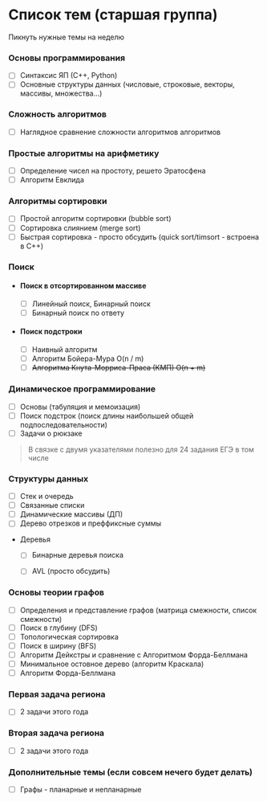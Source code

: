 # Список тем (старшая группа)
Пикнуть нужные темы на неделю

### Основы программирования
   - [ ] Синтаксис ЯП (С++, Python)
   - [ ] Основные структуры данных (числовые, строковые, векторы, массивы, множества...)

### Сложность алгоритмов
   - [ ] Наглядное сравнение сложности алгоритмов алгоритмов

### Простые алгоритмы на арифметику
   - [ ] Определение чисел на простоту, решето Эратосфена
   - [ ] Алгоритм Евклида

### Алгоритмы сортировки
   - [ ] Простой алгоритм сортировки (bubble sort)
   - [ ] Сортировка слиянием (merge sort)
   - [ ] Быстрая сортировка - просто обсудить (quick sort/timsort - встроена в C++)

### Поиск
 - #### Поиск в отсортированном массиве
   - [ ] Линейный поиск, Бинарный поиск
   - [ ] Бинарный поиск по ответу
 - #### Поиск подстроки
   - [ ] Наивный алгоритм
   - [ ] Алгоритм Бойера-Мура O(n / m)
   - [ ] ~~Алгоритма Кнута-Морриса-Праса (КМП) O(n + m)~~

### Динамическое программирование
   - [ ] Основы (табуляция и мемоизация)
   - [ ] Поиск подстрок (поиск длины наибольшей общей подпоследовательности)
   - [ ] Задачи о рюкзаке
  > В связке с двумя указателями полезно для 24 задания ЕГЭ в том числе

### Структуры данных
   - [ ] Стек и очередь
   - [ ] Связанные списки
   - [ ] Динамические массивы (ДП)
   - [ ] Дерево отрезков и преффиксные суммы
   - Деревья
     - [ ] Бинарные деревья поиска
     - [ ] AVL (просто обсудить)
   

### Основы теории графов
   - [ ] Определения и представление графов (матрица смежности, список смежности)
   - [ ] Поиск в глубину (DFS)
   - [ ] Топологическая сортировка
   - [ ] Поиск в ширину (BFS)
   - [ ] Алгоритм Дейкстры и сравнение с Алгоритмом Форда-Беллмана
   - [ ] Минимальное остовное дерево (алгоритм Краскала)
   - [ ] Алгоритм Форда-Беллмана

### Первая задача региона
   - [ ] 2 задачи этого года

### Вторая задача региона
   - [ ] 2 задачи этого года

### Дополнительные темы (если совсем нечего будет делать)
   - [ ] Графы - планарные и непланарные